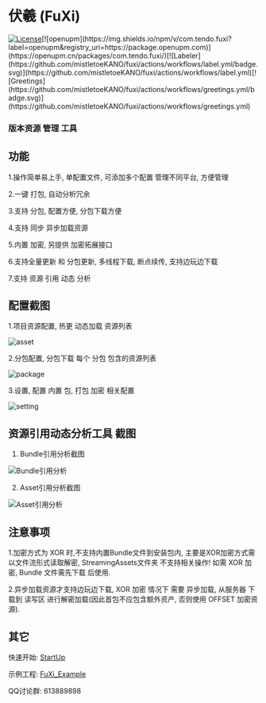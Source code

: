 # 伏羲 (FuXi) 

[![License](https://img.shields.io/github/license/mistletoeKANO/fuxi)]([https://github.com/mistletoeKANO/fuxi/blob/master/LICENSE](https://github.com/mistletoeKANO/fuxi/blob/main/LICENSE))[![openupm](https://img.shields.io/npm/v/com.tendo.fuxi?label=openupm&registry_uri=https://package.openupm.com)](https://openupm.cn/packages/com.tendo.fuxi/)[![Labeler](https://github.com/mistletoeKANO/fuxi/actions/workflows/label.yml/badge.svg)](https://github.com/mistletoeKANO/fuxi/actions/workflows/label.yml)[![Greetings](https://github.com/mistletoeKANO/fuxi/actions/workflows/greetings.yml/badge.svg)](https://github.com/mistletoeKANO/fuxi/actions/workflows/greetings.yml)

### **版本资源 管理 工具**

## 功能 
1.操作简单易上手, 单配置文件, 可添加多个配置 管理不同平台, 方便管理

2.一键 打包, 自动分析冗余

3.支持 分包, 配置方便, 分包下载方便

4.支持 同步 异步加载资源

5.内置 加密, 另提供 加密拓展接口

6.支持全量更新 和 分包更新, 多线程下载, 断点续传, 支持边玩边下载

7.支持 资源 引用 动态 分析

## 配置截图

1.项目资源配置, 热更 动态加载 资源列表

![asset](https://user-images.githubusercontent.com/33541704/173237430-d204dbb2-2ff6-441b-b28b-126b09cf3ce5.png)

2.分包配置, 分包下载 每个 分包 包含的资源列表

![package](https://user-images.githubusercontent.com/33541704/173237445-e6782f72-926e-4f22-b5fc-c6271f25099f.png)

3.设置, 配置 内置 包, 打包 加密 相关配置

![setting](https://user-images.githubusercontent.com/33541704/173237455-789474a5-58a4-40b7-af7e-7df389052b35.png)

## 资源引用动态分析工具 截图

1. Bundle引用分析截图

![Bundle引用分析](https://user-images.githubusercontent.com/33541704/175015909-124be746-de0c-4da0-9ba9-a9f1dcb6f0e5.png)

2. Asset引用分析截图

![Asset引用分析](https://user-images.githubusercontent.com/33541704/175016039-cfa83c2a-4e2f-4b4f-aaf3-64121d0e31be.png)

## 注意事项

1.加密方式为 XOR 时,不支持内置Bundle文件到安装包内, 主要是XOR加密方式需以文件流形式读取解密, StreamingAssets文件夹 不支持相关操作! 如需 XOR 加密, Bundle 文件需先下载 后使用.

2.异步加载资源才支持边玩边下载, XOR 加密 情况下 需要 异步加载, 从服务器 下载到 读写区 进行解密加载(因此首包不应包含额外资产, 否则使用 OFFSET 加密资源).

## 其它

快速开始: [StartUp](https://github.com/mistletoeKANO/fuxi/blob/main/StartUp.md)

示例工程: [FuXi_Example](https://github.com/mistletoeKANO/fuxi-example)

QQ讨论群: 613889898


